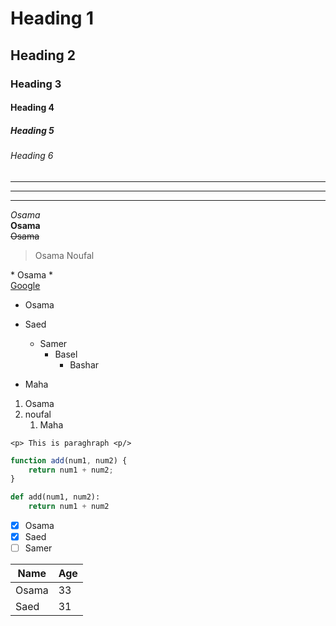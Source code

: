 # Heading 1
## Heading 2
### Heading 3
#### Heading 4
##### Heading 5
###### Heading 6

 <!-- Osama -->

 ___
 ___
 ---

 *Osama* <br />
 **Osama** <br />
 ~~Osama~~ <br />
> Osama Noufal

\* Osama \* <br />
[Google](http://google.com
"Osama Noufal")
* Osama
* Saed
    * Samer
        * Basel
            * Bashar
    
* Maha

1. Osama
1. noufal
    1. Maha 


`<p> This is paraghraph <p/>`

```javascript
function add(num1, num2) {
    return num1 + num2;
}
```

```python
def add(num1, num2):
    return num1 + num2

```

* [x] Osama
* [x] Saed
* [ ] Samer

| Name| Age |
|-----|-----|
|Osama|  33 |
|Saed |  31 |

